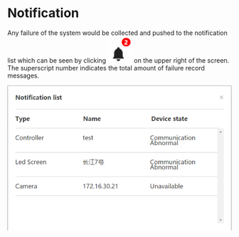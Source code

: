 # Notification

Any failure of the system would be collected and pushed to the notification list which can be seen by clicking ![Notification](img/notification.png "Notification") on the upper right of the screen. The superscript number indicates the total amount of failure record messages.

<div style="text-align:center">

![](img/notify.png)

</div>